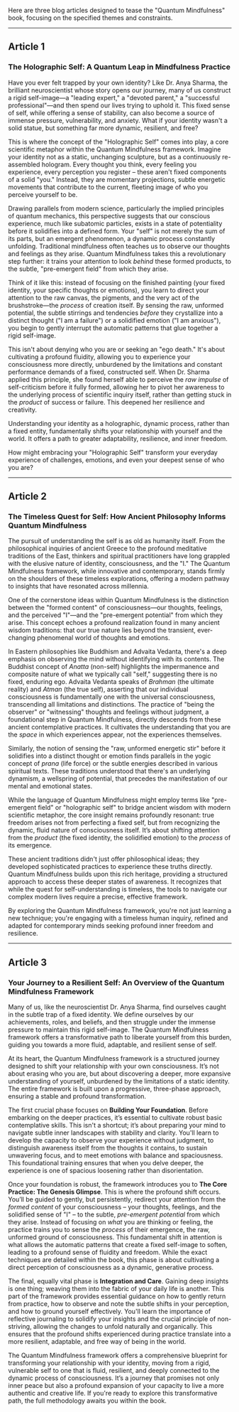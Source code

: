 Here are three blog articles designed to tease the "Quantum Mindfulness" book, focusing on the specified themes and constraints.

---

## Article 1

### **The Holographic Self: A Quantum Leap in Mindfulness Practice**

Have you ever felt trapped by your own identity? Like Dr. Anya Sharma, the brilliant neuroscientist whose story opens our journey, many of us construct a rigid self-image—a "leading expert," a "devoted parent," a "successful professional"—and then spend our lives trying to uphold it. This fixed sense of self, while offering a sense of stability, can also become a source of immense pressure, vulnerability, and anxiety. What if your identity wasn't a solid statue, but something far more dynamic, resilient, and free?

This is where the concept of the "Holographic Self" comes into play, a core scientific metaphor within the Quantum Mindfulness framework. Imagine your identity not as a static, unchanging sculpture, but as a continuously re-assembled hologram. Every thought you think, every feeling you experience, every perception you register – these aren't fixed components of a solid "you." Instead, they are momentary projections, subtle energetic movements that contribute to the current, fleeting image of who you perceive yourself to be.

Drawing parallels from modern science, particularly the implied principles of quantum mechanics, this perspective suggests that our conscious experience, much like subatomic particles, exists in a state of potentiality before it solidifies into a defined form. Your "self" is not merely the sum of its parts, but an emergent phenomenon, a dynamic process constantly unfolding. Traditional mindfulness often teaches us to observe our thoughts and feelings as they arise. Quantum Mindfulness takes this a revolutionary step further: it trains your attention to look *behind* these formed products, to the subtle, "pre-emergent field" from which they arise.

Think of it like this: instead of focusing on the finished painting (your fixed identity, your specific thoughts or emotions), you learn to direct your attention to the raw canvas, the pigments, and the very act of the brushstroke—the *process* of creation itself. By sensing the raw, unformed potential, the subtle stirrings and tendencies *before* they crystallize into a distinct thought ("I am a failure") or a solidified emotion ("I am anxious"), you begin to gently interrupt the automatic patterns that glue together a rigid self-image.

This isn't about denying who you are or seeking an "ego death." It's about cultivating a profound fluidity, allowing you to experience your consciousness more directly, unburdened by the limitations and constant performance demands of a fixed, constructed self. When Dr. Sharma applied this principle, she found herself able to perceive the *raw impulse* of self-criticism before it fully formed, allowing her to pivot her awareness to the underlying process of scientific inquiry itself, rather than getting stuck in the *product* of success or failure. This deepened her resilience and creativity.

Understanding your identity as a holographic, dynamic process, rather than a fixed entity, fundamentally shifts your relationship with yourself and the world. It offers a path to greater adaptability, resilience, and inner freedom.

How might embracing your "Holographic Self" transform your everyday experience of challenges, emotions, and even your deepest sense of who you are?

---

## Article 2

### **The Timeless Quest for Self: How Ancient Philosophy Informs Quantum Mindfulness**

The pursuit of understanding the self is as old as humanity itself. From the philosophical inquiries of ancient Greece to the profound meditative traditions of the East, thinkers and spiritual practitioners have long grappled with the elusive nature of identity, consciousness, and the "I." The Quantum Mindfulness framework, while innovative and contemporary, stands firmly on the shoulders of these timeless explorations, offering a modern pathway to insights that have resonated across millennia.

One of the cornerstone ideas within Quantum Mindfulness is the distinction between the "formed content" of consciousness—our thoughts, feelings, and the perceived "I"—and the "pre-emergent potential" from which they arise. This concept echoes a profound realization found in many ancient wisdom traditions: that our true nature lies beyond the transient, ever-changing phenomenal world of thoughts and emotions.

In Eastern philosophies like Buddhism and Advaita Vedanta, there's a deep emphasis on observing the mind without identifying with its contents. The Buddhist concept of *Anatta* (non-self) highlights the impermanence and composite nature of what we typically call "self," suggesting there is no fixed, enduring ego. Advaita Vedanta speaks of *Brahman* (the ultimate reality) and *Atman* (the true self), asserting that our individual consciousness is fundamentally one with the universal consciousness, transcending all limitations and distinctions. The practice of "being the observer" or "witnessing" thoughts and feelings without judgment, a foundational step in Quantum Mindfulness, directly descends from these ancient contemplative practices. It cultivates the understanding that you are the *space* in which experiences appear, not the experiences themselves.

Similarly, the notion of sensing the "raw, unformed energetic stir" before it solidifies into a distinct thought or emotion finds parallels in the yogic concept of *prana* (life force) or the subtle energies described in various spiritual texts. These traditions understood that there's an underlying dynamism, a wellspring of potential, that precedes the manifestation of our mental and emotional states.

While the language of Quantum Mindfulness might employ terms like "pre-emergent field" or "holographic self" to bridge ancient wisdom with modern scientific metaphor, the core insight remains profoundly resonant: true freedom arises not from perfecting a fixed self, but from recognizing the dynamic, fluid nature of consciousness itself. It’s about shifting attention from the *product* (the fixed identity, the solidified emotion) to the *process* of its emergence.

These ancient traditions didn't just offer philosophical ideas; they developed sophisticated practices to experience these truths directly. Quantum Mindfulness builds upon this rich heritage, providing a structured approach to access these deeper states of awareness. It recognizes that while the quest for self-understanding is timeless, the tools to navigate our complex modern lives require a precise, effective framework.

By exploring the Quantum Mindfulness framework, you're not just learning a new technique; you're engaging with a timeless human inquiry, refined and adapted for contemporary minds seeking profound inner freedom and resilience.

---

## Article 3

### **Your Journey to a Resilient Self: An Overview of the Quantum Mindfulness Framework**

Many of us, like the neuroscientist Dr. Anya Sharma, find ourselves caught in the subtle trap of a fixed identity. We define ourselves by our achievements, roles, and beliefs, and then struggle under the immense pressure to maintain this rigid self-image. The Quantum Mindfulness framework offers a transformative path to liberate yourself from this burden, guiding you towards a more fluid, adaptable, and resilient sense of self.

At its heart, the Quantum Mindfulness framework is a structured journey designed to shift your relationship with your own consciousness. It’s not about erasing who you are, but about discovering a deeper, more expansive understanding of yourself, unburdened by the limitations of a static identity. The entire framework is built upon a progressive, three-phase approach, ensuring a stable and profound transformation.

The first crucial phase focuses on **Building Your Foundation**. Before embarking on the deeper practices, it’s essential to cultivate robust basic contemplative skills. This isn't a shortcut; it’s about preparing your mind to navigate subtle inner landscapes with stability and clarity. You'll learn to develop the capacity to observe your experience without judgment, to distinguish awareness itself from the thoughts it contains, to sustain unwavering focus, and to meet emotions with balance and spaciousness. This foundational training ensures that when you delve deeper, the experience is one of spacious loosening rather than disorientation.

Once your foundation is robust, the framework introduces you to **The Core Practice: The Genesis Glimpse**. This is where the profound shift occurs. You’ll be guided to gently, but persistently, redirect your attention from the *formed content* of your consciousness – your thoughts, feelings, and the solidified sense of "I" – to the subtle, *pre-emergent potential* from which they arise. Instead of focusing on *what* you are thinking or feeling, the practice trains you to sense the *process* of their emergence, the raw, unformed ground of consciousness. This fundamental shift in attention is what allows the automatic patterns that create a fixed self-image to soften, leading to a profound sense of fluidity and freedom. While the exact techniques are detailed within the book, this phase is about cultivating a direct perception of consciousness as a dynamic, generative process.

The final, equally vital phase is **Integration and Care**. Gaining deep insights is one thing; weaving them into the fabric of your daily life is another. This part of the framework provides essential guidance on how to gently return from practice, how to observe and note the subtle shifts in your perception, and how to ground yourself effectively. You'll learn the importance of reflective journaling to solidify your insights and the crucial principle of non-striving, allowing the changes to unfold naturally and organically. This ensures that the profound shifts experienced during practice translate into a more resilient, adaptable, and free way of being in the world.

The Quantum Mindfulness framework offers a comprehensive blueprint for transforming your relationship with your identity, moving from a rigid, vulnerable self to one that is fluid, resilient, and deeply connected to the dynamic process of consciousness. It’s a journey that promises not only inner peace but also a profound expansion of your capacity to live a more authentic and creative life. If you're ready to explore this transformative path, the full methodology awaits you within the book.